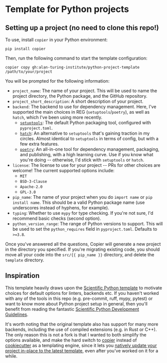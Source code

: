 # Template for Python projects

## Setting up a project (no need to clone this repo!)

To use, install `copier` in your Python environment:

```
pip install copier
```

Then, run the following command to start the template configuration:

```
copier copy gh:alan-turing-institute/python-project-template /path/to/your/project
```

You will be prompted for the following information:

- `project_name`: The name of your project. This will be used to name the
  project directory, the Python package, and the GitHub repository.
- `project_short_description`: A short description of your project.
- `backend`: The backend to use for dependency management. Here, I've supported the main choices in REG (`setuptools`/`poetry`), as well as `hatch`, which I've been using more recently.
  - [`setuptools`](https://setuptools.readthedocs.io/en/latest/): The default Python packaging tool, configured with `pyproject.toml`.
  - [`hatch`](https://hatch.pypa.io/latest/): An alternative to `setuptools` that's gaining traction in my circles. Almost identical to `setuptools` in terms of config, but with a few extra features.
  - [`poetry`](https://python-poetry.org/): An all-in-one tool for dependency management, packaging, and publishing, with a high learning curve. Use if you know what you're doing -- otherwise, I'd stick with `setuptools` or `hatch`.
- `license`: The license to use for your project -- PRs for other choices are welcome! The current supported options include:
  - `MIT`
  - `BSD-3-Clause`
  - `Apache-2.0`
  - `GPL-3.0`
- `pip_name`: The name of your project when you do `import name` or `pip install name`. This should be a valid Python package name (use underscores instead of hyphens, for example).
- `typing`: Whether to use `mypy` for type checking. If you're not sure, I'd recommend basic checks (second option).
- `python_version_range`: The range of Python versions to support. This will be used to set the `python_requires` field in `pyproject.toml`. Defaults to `>=3.8`.

Once you've answered all the questions, Copier will generate a new project in the directory you specified. If you're migrating existing code, you should move all your code into the `src/{{ pip_name }}` directory, and delete the `template` directory.


## Inspiration

This template heavily draws upon the [Scientific Python template](https://github.com/scientific-python/cookie) to motivate choices for default options for linters, backends etc. If you haven't worked with any of the tools in this repo (e.g. pre-commit, ruff, mypy, pytest) or want to know more about Python project setup in general, then you'll benefit from reading the fantastic [Scientific Python Development Guidelines](https://learn.scientific-python.org/development/).

It's worth noting that the original template also has support for many more backends, including the use of compiled extensions (e.g. in Rust or C++). The only reason this is not a fork is that I wanted to both simplify the options available, and make the hard switch to [copier](https://copier.readthedocs.io/en/stable/) instead of [cookiecutter](https://cookiecutter.readthedocs.io/en/stable/) as a templating engine, since it lets you [natively update your project in-place to the latest template](https://copier.readthedocs.io/en/stable/updating/), even after you've worked on it for a while.

